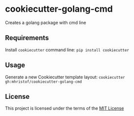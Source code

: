 cookiecutter-golang-cmd
=======================

Creates a golang package with cmd line

Requirements
------------
Install `cookiecutter` command line: `pip install cookiecutter`    

Usage
-----
Generate a new Cookiecutter template layout: `cookiecutter gh:mhristof/cookiecutter-golang-cmd`    

License
-------
This project is licensed under the terms of the [MIT License](/LICENSE)

